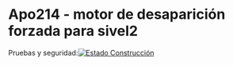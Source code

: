 # Apo214 - motor de desaparición forzada para sivel2

Pruebas y seguridad:[![Estado Construcción](https://gitlab.com/pasosdeJesus/apo214/badges/main/pipeline.svg)](https://gitlab.com/pasosdeJesus/apo214/-/pipelines?page=1&scope=all&ref=main)
